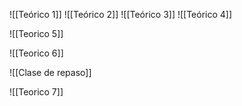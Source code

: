 ![[Teórico 1]]
![[Teórico 2]]
![[Teórico 3]]
![[Teórico 4]]

![[Teorico 5]]


![[Teorico 6]]















![[Clase de repaso]]

![[Teorico 7]]
